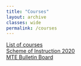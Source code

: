 ```yaml
---
title: "Courses"
layout: archive
classes: wide
permalink: /courses
---
```

<a href="{{ site.baseurl }}/pdfs/list-of-courses.pdf" target="_blank">List of courses</a><br>
<a href="{{ site.baseurl }}/pdfs/Scheme-of-Instruction-2020-21.pdf" target="_blank">Scheme of Instruction 2020</a><br>
<a href="https://indianinstituteofscience.sharepoint.com/sites/MTE"> MTE Bulletin Board</a>
